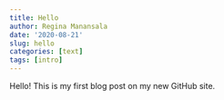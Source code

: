 ```yaml
---
title: Hello
author: Regina Manansala
date: '2020-08-21'
slug: hello
categories: [text]
tags: [intro]
---
```


Hello! This is my first blog post on my new GitHub site.